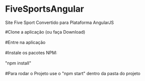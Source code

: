 # FiveSportsAngular
Site Five Sport Convertido para Plataforma AngularJS<br>

#Clone a aplicação (ou faça Download)<br><br>
#Entre na aplicação <br><br>
#Instale os pacotes NPM:<br><br>
"npm install"<br><br>
#Para rodar o Projeto use o "npm start" dentro da pasta do projeto

